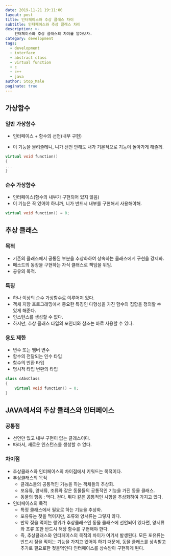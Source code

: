 ```yaml
---
date: 2019-11-21 19:11:00
layout: post
title: 인터페이스와 추상 클래스 차이
subtitle: 인터페이스와 추상 클래스 차이
description: >-
	인터페이스와 추상 클래스의 차이를 알아보자.
category: development
tags:
  - development
  - interface
  - abstract class
  - virtual function
  - c
  - c++
  - java
author: Stop_Male
paginate: true
---
```

## 가상함수

### 일반 가상함수


- 인터페이스 + 함수의 선언(내부 구현)

- 이 기능을 물려줄테니, 니가 선언 안해도 내가 기본적으로 기능이 돌아가게 해줄께.

```c++
virtual void function()
{
...
}
```

### 순수 가상함수

* 인터페이스(함수의 내부가 구현되어 있지 않음)
* 이 기능은 꼭 있어야 하니까, 니가 반드시 내부를 구현해서 사용해야해.

```c++
virtual void function() = 0;
```



## 추상 클래스

### 목적

* 기존의 클래스에서 공통된 부분을 추상화하여 상속하는 클래스에게 구현을 강제화.
* 메소드의 동장을 구현하는 자식 클래스로 책임을 위임.
* 공유의 목적.

### 특징

* 하나 이상의 순수 가상함수로 이루어져 있다.
* 객체 지향 프로그래밍에서 중요한 특징인 다형성을 가진 함수의 집합을 정의할 수 있게 해준다.
* 인스턴스를 생성할 수 없다.
* 하지만, 추상 클래스 타입의 포인터와 참조는 바로 사용할 수 있다.

### 용도 제한

* 변수 또는 멤버 변수
* 함수의 전달되는 인수 타입
* 함수의 반환 타입
* 명시적 타입 변환의 타입

```c++
class cAbsClass
{
    virtual void function() = 0;
}
```

## JAVA에서의 추상 클래스와 인터페이스

### 공통점

* 선언만 있고 내부 구현이 없는 클래스이다.
* 따라서, 새로운 인스턴스를 생성할 수 없다.

### 차이점

* 추상클래스와 인터페이스의 차이점에서 키워드는 목적이다.
* 추상클래스의 목적
  * 클래스들의 공통적인 기능을 하는 객체들의 추상화.
  * 포유류, 양서류, 조류와 같은 동물들의 공통적인 기능을 가진 동물 클래스.
  * 동물의 행동 : 먹다. 걷다. 뛰다 같은 공통적인 사항을 추상화하여 가지고 있다.
* 인터페이스의 목적
  * 특정 클래스에서 필요로 하는 기능을 추상화.
  * 포유류는 젖을 먹이지만, 조류와 양서류는 그렇지 않다.
  * 만약 젖을 먹이는 행위가 추상클래스인 동물 클래스에 선언되어 있다면, 양서류와 조류 또한 반드시 해당 함수를 구현해야 한다.
  * 즉, 추상클래스와 인터페이스의 목적의 차이가 여기서 발생된다. 모든 포유류는 반드시 젖을 먹이는 기능을 가지고 있어야 하기 때문에, 동물 클래스를 상속받고 추가로 필요로한 젖을먹인다 인터페이스를 상속받아 구현하게 된다.
